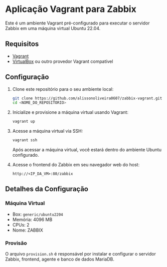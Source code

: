 # Aplicação Vagrant para Zabbix

Este é um ambiente Vagrant pré-configurado para executar o servidor Zabbix em uma máquina virtual Ubuntu 22.04.

## Requisitos

- [Vagrant](https://www.vagrantup.com/)
- [VirtualBox](https://www.virtualbox.org/) ou outro provedor Vagrant compatível

## Configuração

1. Clone este repositório para o seu ambiente local:

    ```bash
    git clone https://github.com/alissonoliveira0607/zabbix-vagrant.git
    cd <NOME_DO_REPOSITORIO>
    ```

2. Inicialize e provisione a máquina virtual usando Vagrant:

    ```bash
    vagrant up
    ```

3. Acesse a máquina virtual via SSH:

    ```bash
    vagrant ssh
    ```

    Após acessar a máquina virtual, você estará dentro do ambiente Ubuntu configurado.

4. Acesse o frontend do Zabbix em seu navegador web do host:

    ```
    http://<IP_DA_VM>:80/zabbix
    ```

## Detalhes da Configuração

### Máquina Virtual

- Box: `generic/ubuntu2204`
- Memória: 4096 MB
- CPUs: 2
- Nome: ZABBIX

### Provisão

O arquivo `provision.sh` é responsável por instalar e configurar o servidor Zabbix, frontend, agente e banco de dados MariaDB.